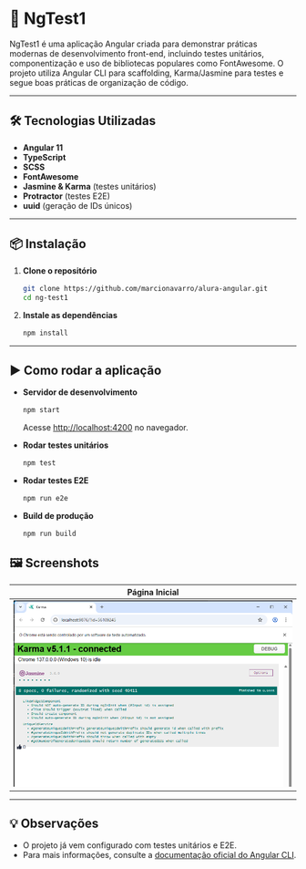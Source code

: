 # 🚀 NgTest1

NgTest1 é uma aplicação Angular criada para demonstrar práticas modernas de desenvolvimento front-end, incluindo testes unitários, componentização e uso de bibliotecas populares como FontAwesome. O projeto utiliza Angular CLI para scaffolding, Karma/Jasmine para testes e segue boas práticas de organização de código.

---

## 🛠️ Tecnologias Utilizadas

- **Angular 11**  
- **TypeScript**
- **SCSS**
- **FontAwesome**
- **Jasmine & Karma** (testes unitários)
- **Protractor** (testes E2E)
- **uuid** (geração de IDs únicos)

---

## 📦 Instalação

1. **Clone o repositório**
   ```sh
   git clone https://github.com/marcionavarro/alura-angular.git
   cd ng-test1
   ```

2. **Instale as dependências**
   ```sh
   npm install
   ```

---

## ▶️ Como rodar a aplicação

- **Servidor de desenvolvimento**
  ```sh
  npm start
  ```
  Acesse [http://localhost:4200](http://localhost:4200) no navegador.

- **Rodar testes unitários**
  ```sh
  npm test
  ```

- **Rodar testes E2E**
  ```sh
  npm run e2e
  ```

- **Build de produção**
  ```sh
  npm run build
  ```

## 🖼️ Screenshots

| Página Inicial 
|:--------------:
| ![alt text](image.png)

---

## 💡 Observações

- O projeto já vem configurado com testes unitários e E2E.
- Para mais informações, consulte a [documentação oficial do Angular CLI](https://angular.io/cli).